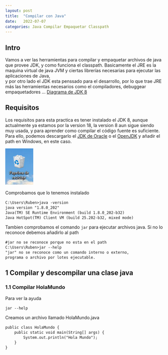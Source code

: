 ```yaml
---
layout: post
title:  "Compilar con Java"
date:   2022-07-07
categories: Java Compilar Empaquetar Classpath
---
```

## Intro
Vamos a ver las herramientas para compilar y empaquetar archivos de java que provee JDK, y como funciona el classpath.
Basicamente el JRE es la maquina virtual de java JVM y ciertas librerías necesarias para ejecutar las aplicaciones de Java,    
y por otro lado el JDK esta penssado para el desarrollo, por lo que trae JRE más las herramientas necesarios como el compiladores, debuggear empaquetadores ...
[Diagrama de JDK 8](https://docs.oracle.com/javase/8/docs/)


## Requisitos
Los requisitos para esta practica es tener instalado el JDK 8,
aunque actualmente ya estamos por la version 18, la version 8 aun sigue siendo muy usada,
y para aprender como compilar el código fuente es suficiente. 
Para ello, podemos descargarlo el [JDK de Oracle](https://www.oracle.com/java/technologies/downloads/) o el [OpenJDK](https://openjdk.org/projects/jdk8/)
y añadir el path en Windows, en este caso.


![Imagen de la papelera del escritorio](/img/papelera.png)

Comprobamos que lo tenemos instalado
```
C:\Users\Ruben>java -version
java version "1.8.0_202"
Java(TM) SE Runtime Environment (build 1.8.0_202-b32)
Java HotSpot(TM) Client VM (build 25.202-b32, mixed mode)
```

Tambien comprobamos el comando `jar` para ejecutar archivos java.
Si no lo reconoce debemos añadirlo al path
```
#jar no se reconoce porque no esta en el path
C:\Users\Ruben>jar --help
"jar" no se reconoce como un comando interno o externo,
programa o archivo por lotes ejecutable.
```





## 1 Compilar y descompilar una clase java

### 1.1 Compilar HolaMundo
Para ver la ayuda
```
jar --help
```

Creamos un archivo llamado HolaMundo.java
```
public class HolaMundo {
	public static void main(String[] args) {
		System.out.println("Hola Mundo");
	}  
}
```

